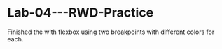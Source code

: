 # Lab-04---RWD-Practice 

Finished the with flexbox using two breakpoints with different colors for each.
